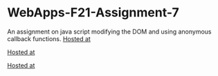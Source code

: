 # WebApps-F21-Assignment-7
An assignment on java script modifying the DOM and using anonymous callback functions.
[Hosted at](https://44-563-webapps-f21.github.io/webapps-f21-assignment-7-krish11189/search.html)

[Hosted at](https://44-563-webapps-f21.github.io/webapps-f21-assignment-7-krish11189/reaction.html)

[Hosted at](https://44-563-webapps-f21.github.io/webapps-f21-assignment-7-krish11189/stack.html)